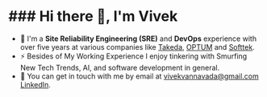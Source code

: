 <h1>### Hi there 👋, I'm Vivek</h1>


- 🔭 I'm a **Site Reliability Engineering (SRE)** and **DevOps** experience with over five years at various companies like [Takeda](https://www.takeda.com/), [OPTUM](https://www.optum.com/) and [Softtek](https://www.softtek.com/).
- ⚡ Besides of My Working Experience I enjoy tinkering with Smurfing New Tech Trends, AI, and software development in general.
- 💬 You can get in touch with me by email at [vivekvannavada@gmail.com](mailto:vivekvannavada@gmail.com) [LinkedIn](https://www.linkedin.com/in/vvkr/).




